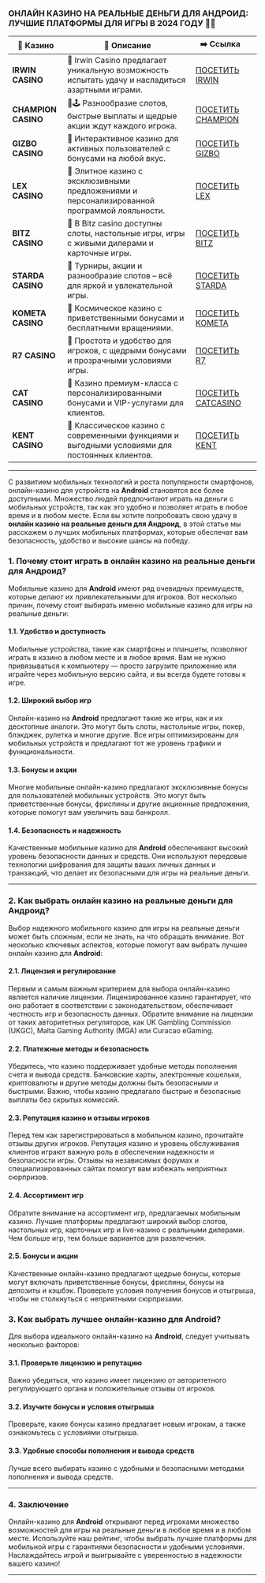 ### **ОНЛАЙН КАЗИНО НА РЕАЛЬНЫЕ ДЕНЬГИ ДЛЯ АНДРОИД: ЛУЧШИЕ ПЛАТФОРМЫ ДЛЯ ИГРЫ В 2024 ГОДУ 🎰📱**
| 🎰 Казино           | 📜 Описание                                                                                       | ➡️ Ссылка                                                                                          |   |
| ------------------- | ------------------------------------------------------------------------------------------------- | -------------------------------------------------------------------------------------------------- | - |
| **IRWIN CASINO**    | 🎲 Irwin Casino предлагает уникальную возможность испытать удачу и насладиться азартными играми.  | [ПОСЕТИТЬ IRWIN](https://tinyurl.com/4dpanc7s)                                                 |   |
| **CHAMPION CASINO** | 🌟🕹️ Разнообразие слотов, быстрые выплаты и щедрые акции ждут каждого игрока.                    | [ПОСЕТИТЬ CHAMPION](https://tinyurl.com/y4c3nkh5)                                                 |   |
| **GIZBO CASINO**    | 🚀 Интерактивное казино для активных пользователей с бонусами на любой вкус.                      | [ПОСЕТИТЬ GIZBO](https://tinyurl.com/35t78xv9)                                                  |   |
| **LEX CASINO**      | 🎰 Элитное казино с эксклюзивными предложениями и персонализированной программой лояльности.      | [ПОСЕТИТЬ LEX](https://tinyurl.com/36mva56y)                                                    |   |
| **BITZ CASINO**     | 🌌 В Bitz casino доступны слоты, настольные игры, игры с живыми дилерами и карточные игры.        | [ПОСЕТИТЬ BITZ](https://tinyurl.com/y4zaxyjx) |   |
| **STARDA CASINO**   | 🌠 Турниры, акции и разнообразие слотов – всё для яркой и увлекательной игры.                     | [ПОСЕТИТЬ STARDA](https://tinyurl.com/bdd3znsu)                                                 |   |
| **KOMETA CASINO**   | 💫 Космическое казино с приветственными бонусами и бесплатными вращениями.                        | [ПОСЕТИТЬ KOMETA](https://tinyurl.com/2kds85s3)                                                 |   |
| **R7 CASINO**       | 🎯 Простота и удобство для игроков, с щедрыми бонусами и прозрачными условиями игры.              | [ПОСЕТИТЬ R7](https://l24.im/rFAoBM)                                                     |   |
| **CAT CASINO**       | 💎 Казино премиум-класса с персонализированными бонусами и VIP-услугами для клиентов.            | [ПОСЕТИТЬ CATCASINO](https://tinyurl.com/yrsjuw7k)                                                     |   |
| **KENT CASINO**     | 🎲 Классическое казино с современными функциями и выгодными условиями для постоянных клиентов.    | [ПОСЕТИТЬ KENT](https://tinyurl.com/5r8a8dhk)                                                   |   |

***
С развитием мобильных технологий и роста популярности смартфонов, онлайн-казино для устройств на **Android** становятся все более доступными. Множество людей предпочитают играть на деньги с мобильных устройств, так как это удобно и позволяет играть в любое время и в любом месте. Если вы хотите попробовать свою удачу в **онлайн казино на реальные деньги для Андроид**, в этой статье мы расскажем о лучших мобильных платформах, которые обеспечат вам безопасность, удобство и высокие шансы на победу.

### **1. Почему стоит играть в онлайн казино на реальные деньги для Андроид?**

Мобильные казино для **Android** имеют ряд очевидных преимуществ, которые делают их привлекательными для игроков. Вот несколько причин, почему стоит выбирать именно мобильные казино для игры на реальные деньги:

#### 1.1. **Удобство и доступность**

Мобильные устройства, такие как смартфоны и планшеты, позволяют играть в казино в любом месте и в любое время. Вам не нужно привязываться к компьютеру — просто загрузите приложение или играйте через мобильную версию сайта, и вы всегда будете готовы к игре.

#### 1.2. **Широкий выбор игр**

Онлайн-казино на **Android** предлагают такие же игры, как и их десктопные аналоги. Это могут быть слоты, настольные игры, покер, блэкджек, рулетка и многие другие. Все игры оптимизированы для мобильных устройств и предлагают тот же уровень графики и функциональности.

#### 1.3. **Бонусы и акции**

Многие мобильные онлайн-казино предлагают эксклюзивные бонусы для пользователей мобильных устройств. Это могут быть приветственные бонусы, фриспины и другие акционные предложения, которые помогут вам увеличить ваш банкролл.

#### 1.4. **Безопасность и надежность**

Качественные мобильные казино для **Android** обеспечивают высокий уровень безопасности данных и средств. Они используют передовые технологии шифрования для защиты ваших личных данных и транзакций, что делает их безопасными для игры на реальные деньги.

***

### **2. Как выбрать онлайн казино на реальные деньги для Андроид?**

Выбор надежного мобильного казино для игры на реальные деньги может быть сложным, если не знать, на что обращать внимание. Вот несколько ключевых аспектов, которые помогут вам выбрать лучшее онлайн казино для **Android**:

#### 2.1. **Лицензия и регулирование**

Первым и самым важным критерием для выбора онлайн-казино является наличие лицензии. Лицензированное казино гарантирует, что оно работает в соответствии с законодательством, обеспечивает честность игр и безопасность данных. Обратите внимание на лицензии от таких авторитетных регуляторов, как UK Gambling Commission (UKGC), Malta Gaming Authority (MGA) или Curacao eGaming.

#### 2.2. **Платежные методы и безопасность**

Убедитесь, что казино поддерживает удобные методы пополнения счета и вывода средств. Банковские карты, электронные кошельки, криптовалюты и другие методы должны быть безопасными и быстрыми. Важно, чтобы казино предлагало быстрые и безопасные выплаты без скрытых комиссий.

#### 2.3. **Репутация казино и отзывы игроков**

Перед тем как зарегистрироваться в мобильном казино, прочитайте отзывы других игроков. Репутация казино и уровень обслуживания клиентов играют важную роль в обеспечении надежности и безопасности игры. Отзывы на независимых форумах и специализированных сайтах помогут вам избежать неприятных сюрпризов.

#### 2.4. **Ассортимент игр**

Обратите внимание на ассортимент игр, предлагаемых мобильным казино. Лучшие платформы предлагают широкий выбор слотов, настольных игр, карточных игр и live-казино с реальными дилерами. Чем больше игр, тем больше вариантов для развлечения.

#### 2.5. **Бонусы и акции**

Качественные онлайн-казино предлагают щедрые бонусы, которые могут включать приветственные бонусы, фриспины, бонусы на депозиты и кэшбэк. Проверьте условия получения бонусов и отыгрыша, чтобы не столкнуться с неприятными сюрпризами.

### **3. Как выбрать лучшее онлайн-казино для Android?**

Для выбора идеального онлайн-казино на **Android**, следует учитывать несколько факторов:

#### 3.1. **Проверьте лицензию и репутацию**

Важно убедиться, что казино имеет лицензию от авторитетного регулирующего органа и положительные отзывы от игроков.

#### 3.2. **Изучите бонусы и условия отыгрыша**

Проверьте, какие бонусы казино предлагает новым игрокам, а также ознакомьтесь с условиями отыгрыша.

#### 3.3. **Удобные способы пополнения и вывода средств**

Лучше всего выбирать казино с удобными и безопасными методами пополнения и вывода средств.

***

### **4. Заключение**

Онлайн-казино для **Android** открывают перед игроками множество возможностей для игры на реальные деньги в любое время и в любом месте. Используйте наш рейтинг, чтобы выбрать лучшие платформы для мобильной игры с гарантиями безопасности и удобными условиями. Наслаждайтесь игрой и выигрывайте с уверенностью в надежности вашего казино!

***
